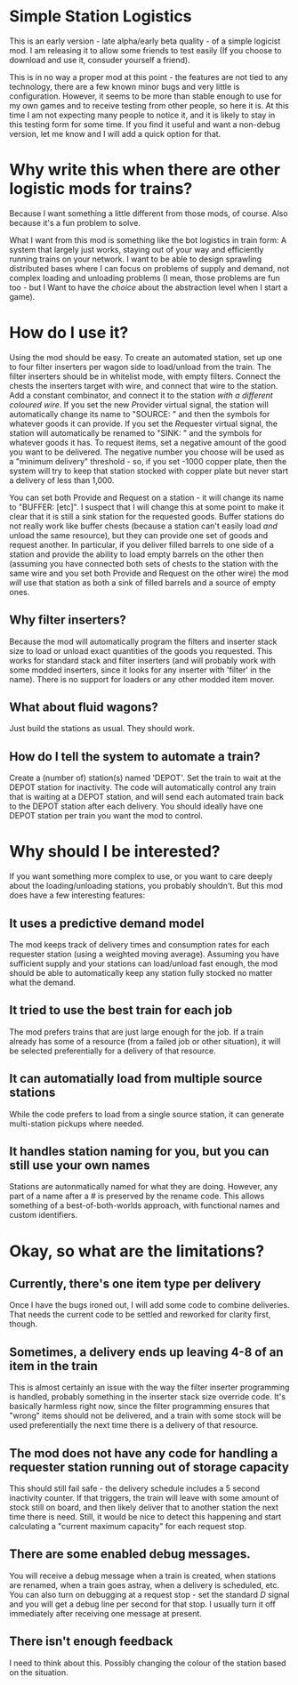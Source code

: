 # Simple Station Logistics

This is an early version - late alpha/early beta quality - of a simple logicist mod.
I am releasing it to allow some friends to test easily (If you choose to download and use it, consuder yourself a friend).

This is in no way a proper mod at this point - the features are not tied to any technology, there are a few known minor bugs and very little is configuration. However, it seems to be more than stable enough to use for my own games and to receive testing from other people, so here it is. At this time I am not expecting many people to notice it, and it is likely to stay in this testing form for some time. If you find it useful and want a non-debug version, let me know and I will add a quick option for that.

# Why write this when there are other logistic mods for trains?

Because I want something a little different from those mods, of course. Also because it's a fun problem to solve. 

What I want from this mod is something like the bot logistics in train form: A system that largely just works, staying out of your way and efficiently running trains on your network. I want to be able to design sprawling distributed bases where I can focus on problems of supply and demand, not complex loading and unloading problems (I mean, those problems are fun too - but I Want to have the *choice* about the abstraction level when I start a game).

# How do I use it?

Using the mod should be easy. To create an automated station, set up one to four filter inserters per wagon side to load/unload from the train. The filter inserters should be in whitelist mode, with empty filters. Connect the chests the inserters target with wire, and connect that wire to the station. Add a constant combinator, and connect it to the station *with a different coloured wire*.
If you set the new *P*rovider virtual signal, the station will automatically change its name to "SOURCE: " and then the symbols for whatever goods it can provide. If you set the *R*equester virtual signal, the station will automatically be renamed to "SINK: " and the symbols for whatever goods it has. To request items, set a negative amount of the good you want to be delivered. The negative number you choose will be used as a "minimum delivery" threshold - so, if you set -1000 copper plate, then the system will try to keep that station stocked with copper plate but never start a delivery of less than 1,000. 

You can set both Provide and Request on a station - it will change its name to "BUFFER: [etc]". I suspect that I will change this at some point to make it clear that it is still a sink station for the requested goods. Buffer stations do not really work like buffer chests (because a station can't easily load *and* unload the same resource), but they can provide one set of goods and request another. In particular, if you deliver filled barrels to one side of a station and provide the ability to load empty barrels on the other then (assuming you have connected both sets of chests to the station with the same wire and you set both Provide and Request on the other wire) the mod *will* use that station as both a sink of filled barrels and a source of empty ones.

## Why filter inserters?

Because the mod will automatically program the filters and inserter stack size to load or unload exact quantities of the goods you requested. This works for standard stack and filter inserters (and will probably work with some modded inserters, since it looks for any inserter with 'filter' in the name). There is no support for loaders or any other modded item mover.

## What about fluid wagons?

Just build the stations as usual. They should work.

## How do I tell the system to automate a train?

Create a (number of) station(s) named 'DEPOT'. Set the train to wait at the DEPOT station for inactivity. The code will automatically control any train that is waiting at a DEPOT station, and will send each automated train back to the DEPOT station after each delivery. You should ideally have one DEPOT station per train you want the mod to control.

# Why should I be interested?

If you want something more complex to use, or you want to care deeply about the loading/unloading stations, you probably shouldn't. But this mod does have a few interesting features:

## It uses a predictive demand model

The mod keeps track of delivery times and consumption rates for each requester station (using a weighted moving average). Assuming you have sufficient supply and your stations can load/unload fast enough, the mod should be able to automatically keep any station fully stocked no matter what the demand. 

## It tried to use the best train for each job

The mod prefers trains that are just large enough for the job. If a train already has some of a resource (from a failed job or other situation), it will be selected preferentially for a delivery of that resource.

## It can automatially load from multiple source stations

While the code prefers to load from a single source station, it can generate multi-station pickups where needed.

## It handles station naming for you, but you can still use your own names

Stations are autonmatically named for what they are doing. However, any part of a name after a # is preserved by the rename code. This allows something of a best-of-both-worlds approach, with functional names and custom identifiers.

# Okay, so what are the limitations?

## Currently, there's one item type per delivery

Once I have the bugs ironed out, I will add some code to combine deliveries. That needs the current code to be settled and reworked for clarity first, though.

## Sometimes, a delivery ends up leaving 4-8 of an item in the train

This is almost certainly an issue with the way the filter inserter programming is handled, probably something in the inserter stack size override code. It's basically harmless right now, since the filter programming ensures that "wrong" items should not be delivered, and a train with some stock will be used preferentially the next time there is a delivery of that resource.

## The mod does not have any code for handling a requester station running out of storage capacity

This should still fail safe - the delivery schedule includes a 5 second inactivity counter. If that triggers, the train will leave with some amount of stock still on board, and then likely deliver that to another station the next time there is need. Still, it would be nice to detect this happening and start calculating a "current maximum capacity" for each request stop.

## There are some enabled debug messages.

You will receive a debug message when a train is created, when stations are renamed, when a train goes astray, when a delivery is scheduled, etc.
You can also turn on debugging at a request stop - set the standard *D* signal and you will get a debug line per second for that stop. I usually turn it off immediately after receiving one message at present.

## There isn't enough feedback

I need to think about this. Possibly changing the colour of the station based on the situation.
